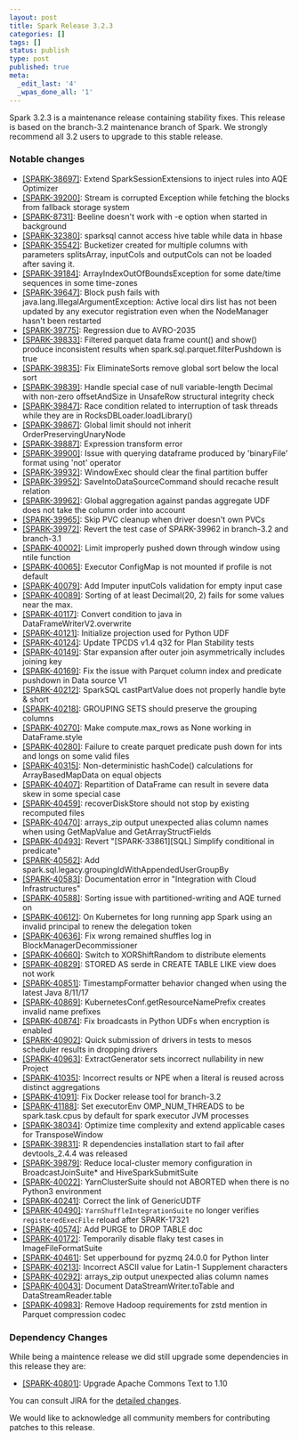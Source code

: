 ```yaml
---
layout: post
title: Spark Release 3.2.3
categories: []
tags: []
status: publish
type: post
published: true
meta:
  _edit_last: '4'
  _wpas_done_all: '1'
---
```


Spark 3.2.3 is a maintenance release containing stability fixes. This release is based on the branch-3.2 maintenance branch of Spark. We strongly recommend all 3.2 users to upgrade to this stable release.

### Notable changes

  - [[SPARK-38697]](https://issues.apache.org/jira/browse/SPARK-38697): Extend SparkSessionExtensions to inject rules into AQE Optimizer
  - [[SPARK-39200]](https://issues.apache.org/jira/browse/SPARK-39200): Stream is corrupted Exception while fetching the blocks from fallback storage system
  - [[SPARK-8731]](https://issues.apache.org/jira/browse/SPARK-8731): Beeline doesn't work with -e option when started in background
  - [[SPARK-32380]](https://issues.apache.org/jira/browse/SPARK-32380): sparksql cannot access hive table while data in hbase
  - [[SPARK-35542]](https://issues.apache.org/jira/browse/SPARK-35542): Bucketizer created for multiple columns with parameters splitsArray,  inputCols and outputCols can not be loaded after saving it.
  - [[SPARK-39184]](https://issues.apache.org/jira/browse/SPARK-39184): ArrayIndexOutOfBoundsException for some date/time sequences in some time-zones
  - [[SPARK-39647]](https://issues.apache.org/jira/browse/SPARK-39647): Block push fails with java.lang.IllegalArgumentException: Active local dirs list has not been updated by any executor registration even when the NodeManager hasn't been restarted
  - [[SPARK-39775]](https://issues.apache.org/jira/browse/SPARK-39775): Regression due to AVRO-2035
  - [[SPARK-39833]](https://issues.apache.org/jira/browse/SPARK-39833): Filtered parquet data frame count() and show() produce inconsistent results when spark.sql.parquet.filterPushdown is true
  - [[SPARK-39835]](https://issues.apache.org/jira/browse/SPARK-39835): Fix EliminateSorts remove global sort below the local sort
  - [[SPARK-39839]](https://issues.apache.org/jira/browse/SPARK-39839): Handle special case of null variable-length Decimal with non-zero offsetAndSize in UnsafeRow structural integrity check
  - [[SPARK-39847]](https://issues.apache.org/jira/browse/SPARK-39847): Race condition related to interruption of task threads while they are in RocksDBLoader.loadLibrary()
  - [[SPARK-39867]](https://issues.apache.org/jira/browse/SPARK-39867): Global limit should not inherit OrderPreservingUnaryNode
  - [[SPARK-39887]](https://issues.apache.org/jira/browse/SPARK-39887): Expression transform error
  - [[SPARK-39900]](https://issues.apache.org/jira/browse/SPARK-39900): Issue with querying dataframe produced by 'binaryFile' format using 'not' operator
  - [[SPARK-39932]](https://issues.apache.org/jira/browse/SPARK-39932): WindowExec should clear the final partition buffer
  - [[SPARK-39952]](https://issues.apache.org/jira/browse/SPARK-39952): SaveIntoDataSourceCommand should recache result relation
  - [[SPARK-39962]](https://issues.apache.org/jira/browse/SPARK-39962): Global aggregation against pandas aggregate UDF does not take the column order into account
  - [[SPARK-39965]](https://issues.apache.org/jira/browse/SPARK-39965): Skip PVC cleanup when driver doesn't own PVCs
  - [[SPARK-39972]](https://issues.apache.org/jira/browse/SPARK-39972): Revert the test case of SPARK-39962 in branch-3.2 and branch-3.1
  - [[SPARK-40002]](https://issues.apache.org/jira/browse/SPARK-40002): Limit improperly pushed down through window using ntile function
  - [[SPARK-40065]](https://issues.apache.org/jira/browse/SPARK-40065): Executor ConfigMap is not mounted if profile is not default
  - [[SPARK-40079]](https://issues.apache.org/jira/browse/SPARK-40079): Add Imputer inputCols validation for empty input case
  - [[SPARK-40089]](https://issues.apache.org/jira/browse/SPARK-40089): Sorting of at least Decimal(20, 2) fails for some values near the max.
  - [[SPARK-40117]](https://issues.apache.org/jira/browse/SPARK-40117): Convert condition to java in DataFrameWriterV2.overwrite
  - [[SPARK-40121]](https://issues.apache.org/jira/browse/SPARK-40121): Initialize projection used for Python UDF
  - [[SPARK-40124]](https://issues.apache.org/jira/browse/SPARK-40124): Update TPCDS v1.4 q32 for Plan Stability tests
  - [[SPARK-40149]](https://issues.apache.org/jira/browse/SPARK-40149): Star expansion after outer join asymmetrically includes joining key
  - [[SPARK-40169]](https://issues.apache.org/jira/browse/SPARK-40169): Fix the issue with Parquet column index and predicate pushdown in Data source V1
  - [[SPARK-40212]](https://issues.apache.org/jira/browse/SPARK-40212): SparkSQL castPartValue does not properly handle byte & short
  - [[SPARK-40218]](https://issues.apache.org/jira/browse/SPARK-40218): GROUPING SETS should preserve the grouping columns
  - [[SPARK-40270]](https://issues.apache.org/jira/browse/SPARK-40270): Make compute.max_rows as None working in DataFrame.style
  - [[SPARK-40280]](https://issues.apache.org/jira/browse/SPARK-40280): Failure to create parquet predicate push down for ints and longs on some valid files
  - [[SPARK-40315]](https://issues.apache.org/jira/browse/SPARK-40315): Non-deterministic hashCode() calculations for ArrayBasedMapData on equal objects
  - [[SPARK-40407]](https://issues.apache.org/jira/browse/SPARK-40407): Repartition of DataFrame can result in severe data skew in some special case
  - [[SPARK-40459]](https://issues.apache.org/jira/browse/SPARK-40459): recoverDiskStore should not stop by existing recomputed files
  - [[SPARK-40470]](https://issues.apache.org/jira/browse/SPARK-40470): arrays_zip output unexpected alias column names when using GetMapValue and GetArrayStructFields
  - [[SPARK-40493]](https://issues.apache.org/jira/browse/SPARK-40493): Revert "[SPARK-33861][SQL] Simplify conditional in predicate"
  - [[SPARK-40562]](https://issues.apache.org/jira/browse/SPARK-40562): Add spark.sql.legacy.groupingIdWithAppendedUserGroupBy
  - [[SPARK-40583]](https://issues.apache.org/jira/browse/SPARK-40583): Documentation error in "Integration with Cloud Infrastructures"
  - [[SPARK-40588]](https://issues.apache.org/jira/browse/SPARK-40588): Sorting issue with partitioned-writing and AQE turned on
  - [[SPARK-40612]](https://issues.apache.org/jira/browse/SPARK-40612): On Kubernetes for long running app Spark using an invalid principal to renew the delegation token
  - [[SPARK-40636]](https://issues.apache.org/jira/browse/SPARK-40636): Fix wrong remained shuffles log in BlockManagerDecommissioner
  - [[SPARK-40660]](https://issues.apache.org/jira/browse/SPARK-40660): Switch to XORShiftRandom to distribute elements
  - [[SPARK-40829]](https://issues.apache.org/jira/browse/SPARK-40829): STORED AS serde in CREATE TABLE LIKE view does not work
  - [[SPARK-40851]](https://issues.apache.org/jira/browse/SPARK-40851): TimestampFormatter behavior changed when using the latest Java 8/11/17
  - [[SPARK-40869]](https://issues.apache.org/jira/browse/SPARK-40869): KubernetesConf.getResourceNamePrefix creates invalid name prefixes
  - [[SPARK-40874]](https://issues.apache.org/jira/browse/SPARK-40874): Fix broadcasts in Python UDFs when encryption is enabled
  - [[SPARK-40902]](https://issues.apache.org/jira/browse/SPARK-40902): Quick submission of drivers in tests to mesos scheduler results in dropping drivers
  - [[SPARK-40963]](https://issues.apache.org/jira/browse/SPARK-40963): ExtractGenerator sets incorrect nullability in new Project
  - [[SPARK-41035]](https://issues.apache.org/jira/browse/SPARK-41035): Incorrect results or NPE when a literal is reused across distinct aggregations
  - [[SPARK-41091]](https://issues.apache.org/jira/browse/SPARK-41091): Fix Docker release tool for branch-3.2
  - [[SPARK-41188]](https://issues.apache.org/jira/browse/SPARK-41188): Set executorEnv OMP_NUM_THREADS to be spark.task.cpus by default for spark executor JVM processes
  - [[SPARK-38034]](https://issues.apache.org/jira/browse/SPARK-38034): Optimize time complexity and extend applicable cases for TransposeWindow
  - [[SPARK-39831]](https://issues.apache.org/jira/browse/SPARK-39831): R dependencies installation start to fail after devtools_2.4.4 was released
  - [[SPARK-39879]](https://issues.apache.org/jira/browse/SPARK-39879): Reduce local-cluster memory configuration in BroadcastJoinSuite* and HiveSparkSubmitSuite
  - [[SPARK-40022]](https://issues.apache.org/jira/browse/SPARK-40022): YarnClusterSuite should not ABORTED when there is no Python3 environment
  - [[SPARK-40241]](https://issues.apache.org/jira/browse/SPARK-40241): Correct the link of GenericUDTF
  - [[SPARK-40490]](https://issues.apache.org/jira/browse/SPARK-40490): `YarnShuffleIntegrationSuite` no longer verifies `registeredExecFile` reload after SPARK-17321
  - [[SPARK-40574]](https://issues.apache.org/jira/browse/SPARK-40574): Add PURGE to DROP TABLE doc
  - [[SPARK-40172]](https://issues.apache.org/jira/browse/SPARK-40172): Temporarily disable flaky test cases in ImageFileFormatSuite
  - [[SPARK-40461]](https://issues.apache.org/jira/browse/SPARK-40461): Set upperbound for pyzmq 24.0.0 for Python linter
  - [[SPARK-40213]](https://issues.apache.org/jira/browse/SPARK-40213): Incorrect ASCII value for Latin-1 Supplement characters
  - [[SPARK-40292]](https://issues.apache.org/jira/browse/SPARK-40292): arrays_zip output unexpected alias column names
  - [[SPARK-40043]](https://issues.apache.org/jira/browse/SPARK-40043): Document DataStreamWriter.toTable and DataStreamReader.table
  - [[SPARK-40983]](https://issues.apache.org/jira/browse/SPARK-40983): Remove Hadoop requirements for zstd mention in Parquet compression codec

### Dependency Changes

While being a maintence release we did still upgrade some dependencies in this release they are:

  - [[SPARK-40801]](https://issues.apache.org/jira/browse/SPARK-40801): Upgrade Apache Commons Text to 1.10

You can consult JIRA for the [detailed changes](https://s.apache.org/spark-3.2.3).

We would like to acknowledge all community members for contributing patches to this release.

